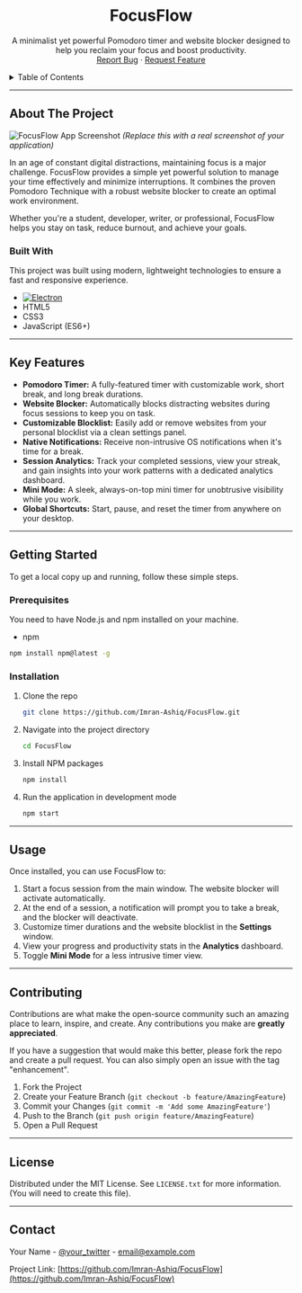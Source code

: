 <div align="center">
  <h1 align="center">FocusFlow</h1>
  <p align="center">
    A minimalist yet powerful Pomodoro timer and website blocker designed to help you reclaim your focus and boost productivity.
    <br />
    <a href="https://github.com/Imran-Ashiq/FocusFlow/issues">Report Bug</a>
    ·
    <a href="https://github.com/Imran-Ashiq/FocusFlow/issues">Request Feature</a>
  </p>
</div>

<!-- TABLE OF CONTENTS -->
<details>
  <summary>Table of Contents</summary>
  <ol>
    <li>
      <a href="#about-the-project">About The Project</a>
      <ul>
        <li><a href="#built-with">Built With</a></li>
      </ul>
    </li>
    <li>
      <a href="#key-features">Key Features</a>
    </li>
    <li>
      <a href="#getting-started">Getting Started</a>
      <ul>
        <li><a href="#prerequisites">Prerequisites</a></li>
        <li><a href="#installation">Installation</a></li>
      </ul>
    </li>
    <li><a href="#usage">Usage</a></li>
    <li><a href="#contributing">Contributing</a></li>
    <li><a href="#license">License</a></li>
    <li><a href="#contact">Contact</a></li>
  </ol>
</details>

---

## About The Project

![FocusFlow App Screenshot](https://i.imgur.com/UNIQUE_ID.png) 
*(Replace this with a real screenshot of your application)*

In an age of constant digital distractions, maintaining focus is a major challenge. FocusFlow provides a simple yet powerful solution to manage your time effectively and minimize interruptions. It combines the proven Pomodoro Technique with a robust website blocker to create an optimal work environment.

Whether you're a student, developer, writer, or professional, FocusFlow helps you stay on task, reduce burnout, and achieve your goals.

### Built With

This project was built using modern, lightweight technologies to ensure a fast and responsive experience.

*   [![Electron][Electron.js]][Electron-url]
*   HTML5
*   CSS3
*   JavaScript (ES6+)

---

## Key Features

*   **Pomodoro Timer:** A fully-featured timer with customizable work, short break, and long break durations.
*   **Website Blocker:** Automatically blocks distracting websites during focus sessions to keep you on task.
*   **Customizable Blocklist:** Easily add or remove websites from your personal blocklist via a clean settings panel.
*   **Native Notifications:** Receive non-intrusive OS notifications when it's time for a break.
*   **Session Analytics:** Track your completed sessions, view your streak, and gain insights into your work patterns with a dedicated analytics dashboard.
*   **Mini Mode:** A sleek, always-on-top mini timer for unobtrusive visibility while you work.
*   **Global Shortcuts:** Start, pause, and reset the timer from anywhere on your desktop.

---

## Getting Started

To get a local copy up and running, follow these simple steps.

### Prerequisites

You need to have Node.js and npm installed on your machine.
*   npm
  ```sh
  npm install npm@latest -g
  ```

### Installation

1.  Clone the repo
    ```sh
    git clone https://github.com/Imran-Ashiq/FocusFlow.git
    ```
2.  Navigate into the project directory
    ```sh
    cd FocusFlow
    ```
3.  Install NPM packages
    ```sh
    npm install
    ```
4.  Run the application in development mode
    ```sh
    npm start
    ```

---

## Usage

Once installed, you can use FocusFlow to:
1.  Start a focus session from the main window. The website blocker will activate automatically.
2.  At the end of a session, a notification will prompt you to take a break, and the blocker will deactivate.
3.  Customize timer durations and the website blocklist in the **Settings** window.
4.  View your progress and productivity stats in the **Analytics** dashboard.
5.  Toggle **Mini Mode** for a less intrusive timer view.

---

## Contributing

Contributions are what make the open-source community such an amazing place to learn, inspire, and create. Any contributions you make are **greatly appreciated**.

If you have a suggestion that would make this better, please fork the repo and create a pull request. You can also simply open an issue with the tag "enhancement".

1.  Fork the Project
2.  Create your Feature Branch (`git checkout -b feature/AmazingFeature`)
3.  Commit your Changes (`git commit -m 'Add some AmazingFeature'`)
4.  Push to the Branch (`git push origin feature/AmazingFeature`)
5.  Open a Pull Request

---

## License

Distributed under the MIT License. See `LICENSE.txt` for more information. (You will need to create this file).

---

## Contact

Your Name - [@your_twitter](https://twitter.com/your_twitter) - email@example.com

Project Link: [https://github.com/Imran-Ashiq/FocusFlow](https://github.com/Imran-Ashiq/FocusFlow)


<!-- MARKDOWN LINKS & IMAGES -->
[Electron.js]: https://img.shields.io/badge/Electron-191970?style=for-the-badge&logo=Electron&logoColor=white
[Electron-url]: https://electronjs.org/



